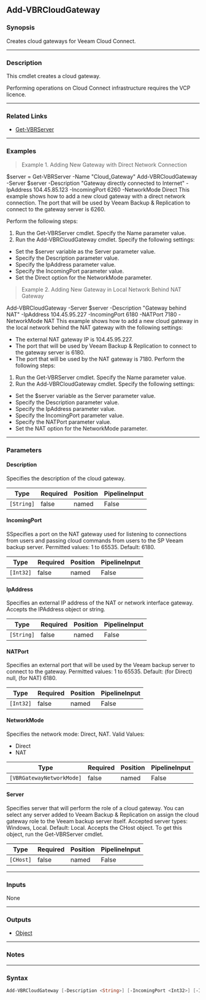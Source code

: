 Add-VBRCloudGateway
-------------------

### Synopsis
Creates cloud gateways for Veeam Cloud Connect.

---

### Description

This cmdlet creates a cloud gateway.

Performing operations on Cloud Connect infrastructure requires the VCP licence.

---

### Related Links
* [Get-VBRServer](Get-VBRServer)

---

### Examples
> Example 1. Adding New Gateway with Direct Network Connection

$server = Get-VBRServer -Name "Cloud_Gateway"
Add-VBRCloudGateway -Server $server -Description "Gateway directly connected to Internet" -IpAddress 104.45.85.123 -IncomingPort 6260 -NetworkMode Direct
This example shows how to add a new cloud gateway with a direct network connection.  The port that will be used by Veeam Backup & Replication to connect to the gateway server is 6260.

Perform the following steps:
1. Run the Get-VBRServer cmdlet. Specify the Name parameter value.
2. Run the Add-VBRCloudGateway cmdlet. Specify the following settings:
- Set the $server variable as the Server parameter value.
- Specify the Description parameter value.
- Specify the IpAddress parameter value.
- Specify the IncomingPort parameter value.
- Set the Direct option for the NetworkMode parameter.
> Example 2. Adding New Gateway in Local Network Behind NAT Gateway

Add-VBRCloudGateway -Server $server -Description "Gateway behind NAT" -IpAddress 104.45.95.227 -IncomingPort 6180 -NATPort 7180 -NetworkMode NAT
This example shows how to add a new cloud gateway in the local network behind the NAT gateway with the following settings:
- The external NAT gateway IP is 104.45.95.227.
- The port that will be used by Veeam Backup & Replication to connect to the gateway server is 6180.
- The port that will be used by the NAT gateway is 7180.
Perform the following steps:
1. Run the Get-VBRServer cmdlet. Specify the Name parameter value.
2. Run the Add-VBRCloudGateway cmdlet. Specify the following settings:
- Set the $server variable as the Server parameter value.
- Specify the Description parameter value.
- Specify the IpAddress parameter value.
- Specify the IncomingPort parameter value.
- Specify the NATPort parameter value.
- Set the NAT option for the NetworkMode parameter.

---

### Parameters
#### **Description**
Specifies the description of the cloud gateway.

|Type      |Required|Position|PipelineInput|
|----------|--------|--------|-------------|
|`[String]`|false   |named   |False        |

#### **IncomingPort**
SSpecifies a port on the NAT gateway used for listening to connections from users and passing cloud commands from users to the SP Veeam backup server. Permitted values: 1 to 65535. Default: 6180.

|Type     |Required|Position|PipelineInput|
|---------|--------|--------|-------------|
|`[Int32]`|false   |named   |False        |

#### **IpAddress**
Specifies an external IP address of the NAT or network interface gateway. Accepts the IPAddress object or string.

|Type      |Required|Position|PipelineInput|
|----------|--------|--------|-------------|
|`[String]`|false   |named   |False        |

#### **NATPort**
Specifies an external port that will be used by the Veeam backup server to connect to the gateway. Permitted values: 1 to 65535. Default: (for Direct) null, (for NAT) 6180.

|Type     |Required|Position|PipelineInput|
|---------|--------|--------|-------------|
|`[Int32]`|false   |named   |False        |

#### **NetworkMode**
Specifies the network mode: Direct, NAT.
Valid Values:

* Direct
* NAT

|Type                     |Required|Position|PipelineInput|
|-------------------------|--------|--------|-------------|
|`[VBRGatewayNetworkMode]`|false   |named   |False        |

#### **Server**
Specifies server that will perform the role of a cloud gateway. You can select any server added to Veeam Backup & Replication on assign the cloud gateway role to the Veeam backup server itself. Accepted server types: Windows, Local. Default: Local. Accepts the CHost object. To get this object, run the Get-VBRServer cmdlet.

|Type     |Required|Position|PipelineInput|
|---------|--------|--------|-------------|
|`[CHost]`|false   |named   |False        |

---

### Inputs
None

---

### Outputs
* [Object](https://learn.microsoft.com/en-us/dotnet/api/System.Object)

---

### Notes

---

### Syntax
```PowerShell
Add-VBRCloudGateway [-Description <String>] [-IncomingPort <Int32>] [-IpAddress <String>] [-NATPort <Int32>] [-NetworkMode {Direct | NAT}] [-Server <CHost>] [<CommonParameters>]
```
